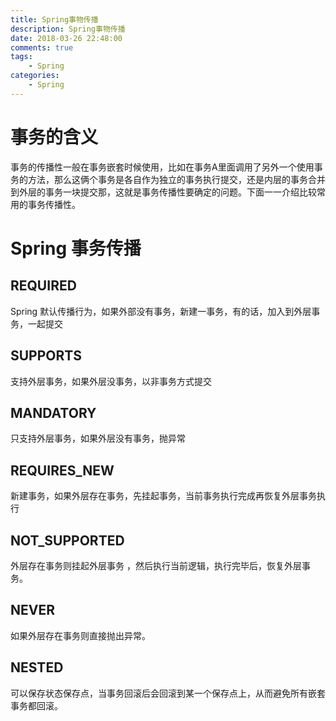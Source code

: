 ```yaml
---
title: Spring事物传播
description: Spring事物传播
date: 2018-03-26 22:48:00
comments: true
tags: 
    - Spring  
categories:
    - Spring
---
```


# 事务的含义

事务的传播性一般在事务嵌套时候使用，比如在事务A里面调用了另外一个使用事务的方法，那么这俩个事务是各自作为独立的事务执行提交，还是内层的事务合并到外层的事务一块提交那，这就是事务传播性要确定的问题。下面一一介绍比较常用的事务传播性。

# Spring 事务传播

## REQUIRED

Spring 默认传播行为，如果外部没有事务，新建一事务，有的话，加入到外层事务，一起提交

## SUPPORTS

支持外层事务，如果外层没事务，以非事务方式提交

## MANDATORY

只支持外层事务，如果外层没有事务，抛异常

## REQUIRES_NEW

新建事务，如果外层存在事务，先挂起事务，当前事务执行完成再恢复外层事务执行

## NOT_SUPPORTED

外层存在事务则挂起外层事务 ，然后执行当前逻辑，执行完毕后，恢复外层事务。

## NEVER

如果外层存在事务则直接抛出异常。

## NESTED

可以保存状态保存点，当事务回滚后会回滚到某一个保存点上，从而避免所有嵌套事务都回滚。